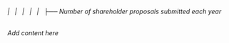 ###### |   |   |   |   |   ├── Number of shareholder proposals submitted each year

*Add content here*